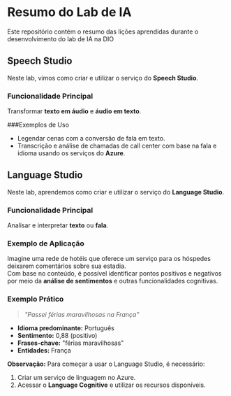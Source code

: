 # Resumo do Lab de IA

Este repositório contém o resumo das lições aprendidas durante o desenvolvimento do lab de IA na DIO

## Speech Studio

Neste lab, vimos como criar e utilizar o serviço do **Speech Studio**.

### Funcionalidade Principal
Transformar **texto em áudio** e **áudio em texto**.

###Exemplos de Uso
- Legendar cenas com a conversão de fala em texto.
- Transcrição e análise de chamadas de call center com base na fala e idioma usando os serviços do **Azure**.

## Language Studio

Neste lab, aprendemos como criar e utilizar o serviço do **Language Studio**.

### Funcionalidade Principal
Analisar e interpretar **texto** ou **fala**.

### Exemplo de Aplicação
Imagine uma rede de hotéis que oferece um serviço para os hóspedes deixarem comentários sobre sua estadia.  
Com base no conteúdo, é possível identificar pontos positivos e negativos por meio da **análise de sentimentos** e outras funcionalidades cognitivas.

### Exemplo Prático

> *"Passei férias maravilhosas na França"*

- **Idioma predominante:** Português  
- **Sentimento:** 0,88 (positivo)  
- **Frases-chave:** "férias maravilhosas"  
- **Entidades:** França


**Observação:** Para começar a usar o Language Studio, é necessário:
1. Criar um serviço de linguagem no Azure.
2. Acessar o **Language Cognitive** e utilizar os recursos disponíveis.
